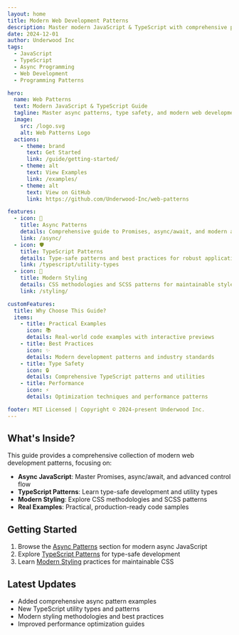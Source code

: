 ```yaml
---
layout: home
title: Modern Web Development Patterns
description: Master modern JavaScript & TypeScript with comprehensive patterns for async programming, type safety, and modern styling. Includes real-world examples and best practices.
date: 2024-12-01
author: Underwood Inc
tags:
  - JavaScript
  - TypeScript
  - Async Programming
  - Web Development
  - Programming Patterns

hero:
  name: Web Patterns
  text: Modern JavaScript & TypeScript Guide
  tagline: Master async patterns, type safety, and modern web development
  image:
    src: /logo.svg
    alt: Web Patterns Logo
  actions:
    - theme: brand
      text: Get Started
      link: /guide/getting-started/
    - theme: alt
      text: View Examples
      link: /examples/
    - theme: alt
      text: View on GitHub
      link: https://github.com/Underwood-Inc/web-patterns

features:
  - icon: 🔄
    title: Async Patterns
    details: Comprehensive guide to Promises, async/await, and modern async patterns
    link: /async/
  - icon: 🛡️
    title: TypeScript Patterns
    details: Type-safe patterns and best practices for robust applications
    link: /typescript/utility-types
  - icon: 🎨
    title: Modern Styling
    details: CSS methodologies and SCSS patterns for maintainable styles
    link: /styling/

customFeatures:
  title: Why Choose This Guide?
  items:
    - title: Practical Examples
      icon: 📚
      details: Real-world code examples with interactive previews
    - title: Best Practices
      icon: ✨
      details: Modern development patterns and industry standards
    - title: Type Safety
      icon: 🔒
      details: Comprehensive TypeScript patterns and utilities
    - title: Performance
      icon: ⚡
      details: Optimization techniques and performance patterns

footer: MIT Licensed | Copyright © 2024-present Underwood Inc.
---
```


## What's Inside?

This guide provides a comprehensive collection of modern web development patterns, focusing on:

- **Async JavaScript**: Master Promises, async/await, and advanced control flow
- **TypeScript Patterns**: Learn type-safe development and utility types
- **Modern Styling**: Explore CSS methodologies and SCSS patterns
- **Real Examples**: Practical, production-ready code samples

## Getting Started

1. Browse the [Async Patterns](/async/) section for modern async JavaScript
2. Explore [TypeScript Patterns](/typescript/utility-types) for type-safe development
3. Learn [Modern Styling](/styling/) practices for maintainable CSS

## Latest Updates

- Added comprehensive async pattern examples
- New TypeScript utility types and patterns
- Modern styling methodologies and best practices
- Improved performance optimization guides
